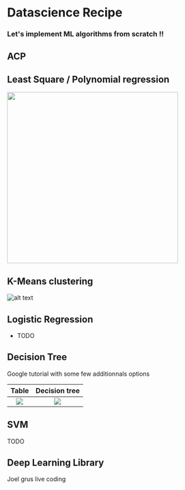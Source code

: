 # Datascience Recipe

### Let's implement ML algorithms from scratch !!

## ACP

## Least Square / Polynomial regression
<img src="https://github.com/blhelias/datascience_recipe/blob/master/regression/least_square.png" width="400">

## K-Means clustering

![alt text](http://g.recordit.co/ORrOucbbYr.gif)


## Logistic Regression

* TODO

## Decision Tree

Google tutorial with some few additionnals options

Table                                                                                         |  Decision tree
:--------------------------------------------------------------------------------------------:|:----------------------------------------------------------------------------------------------------:
![](https://github.com/blhelias/datascience_recipe/blob/master/decision_tree/PlayTennis.jpg)  |  ![](https://github.com/blhelias/datascience_recipe/blob/master/decision_tree/tree.png)


## SVM

TODO

## Deep Learning Library
Joel grus live coding  
